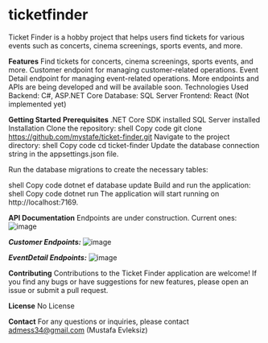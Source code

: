 # ticketfinder

Ticket Finder is a hobby project that helps users find tickets for various events such as concerts, cinema screenings, sports events, and more.

**Features**
Find tickets for concerts, cinema screenings, sports events, and more.
Customer endpoint for managing customer-related operations.
Event Detail endpoint for managing event-related operations.
More endpoints and APIs are being developed and will be available soon.
Technologies Used
Backend: C#, ASP.NET Core
Database: SQL Server
Frontend: React (Not implemented yet)

**Getting Started**
**Prerequisites**
.NET Core SDK installed
SQL Server installed
Installation
Clone the repository:
shell
Copy code
git clone https://github.com/mystafe/ticket-finder.git
Navigate to the project directory:
shell
Copy code
cd ticket-finder
Update the database connection string in the appsettings.json file.

Run the database migrations to create the necessary tables:

shell
Copy code
dotnet ef database update
Build and run the application:
shell
Copy code
dotnet run
The application will start running on http://localhost:7169.

**API Documentation**
Endpoints are under construction. Current ones:
![image](https://github.com/mystafe/ticketfinder/assets/75567558/dedd738f-5aa3-4c27-af0a-8048302a86ab)

**_Customer Endpoints:_**
![image](https://github.com/mystafe/ticketfinder/assets/75567558/ddd1ff7c-6a44-4c38-9f6b-a26dfba8629a)

**_EventDetail Endpoints:_**
![image](https://github.com/mystafe/ticketfinder/assets/75567558/ab55f744-d985-49f0-b34d-02365ece85f2)


**Contributing**
Contributions to the Ticket Finder application are welcome! If you find any bugs or have suggestions for new features, please open an issue or submit a pull request.

**License**
No License

**Contact**
For any questions or inquiries, please contact admess34@gmail.com (Mustafa Evleksiz)
